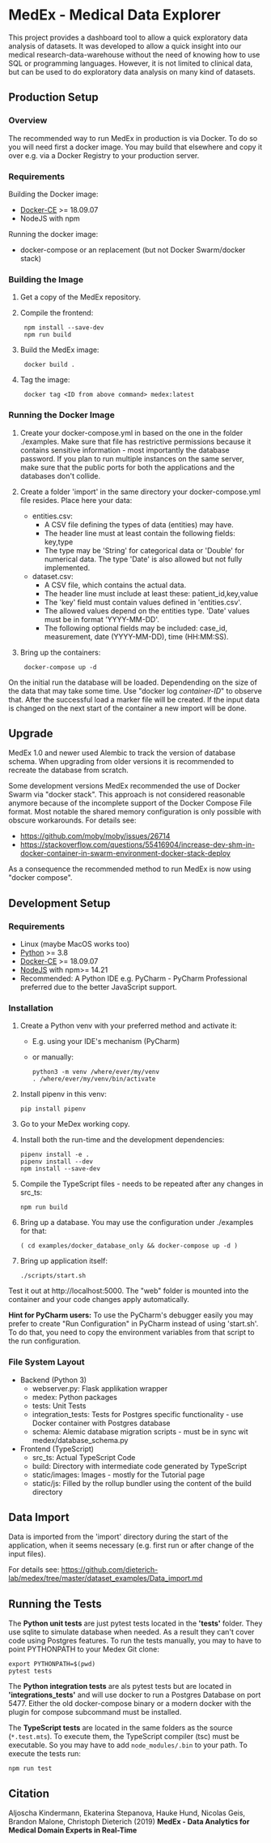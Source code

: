 # MedEx - Medical Data Explorer

This project provides a dashboard tool to allow a quick exploratory data analysis of datasets.
It was developed to allow a quick insight into our medical research-data-warehouse without the need of knowing how to use SQL or programming languages. 
However, it is not limited to clinical data, but can be used to do exploratory data analysis on many kind of datasets. 

## Production Setup

### Overview

The recommended way to run MedEx in production is via Docker. To do so
you will need first a docker image. You may build that elsewhere and
copy it over e.g. via a Docker Registry to your production server.

### Requirements

Building the Docker image:

* [Docker-CE](https://docs.docker.com/install/) >= 18.09.07
* NodeJS with npm

Running the docker image:

* docker-compose or an replacement (but not Docker Swarm/docker stack)

### Building the Image

1. Get a copy of the MedEx repository.

2. Compile the frontend:

        npm install --save-dev
        npm run build

3. Build the MedEx image:

        docker build .

4. Tag the image:

        docker tag <ID from above command> medex:latest

### Running the Docker Image

1. Create your docker-compose.yml in based on the 
   one in the folder ./examples. Make sure that file has restrictive 
   permissions because it contains sensitive information - most importantly
   the database password. If you plan to run multiple instances on the same
   server, make sure that  the public ports for both the applications and
   the databases don't collide.

2. Create a folder 'import' in the same directory your docker-compose.yml
   file resides. Place here your data:
   * entities.csv:
     * A CSV file defining the types of data (entities) may have.
     * The header line must at least contain the following fields: key,type
     * The type may be 'String' for categorical data or 'Double' for numerical
       data. The type 'Date' is also allowed but not fully implemented.
   * dataset.csv:
     * A CSV file, which contains the actual data.
     * The header line must include at least these: patient_id,key,value
     * The 'key' field must contain values defined in 'entities.csv'.
     * The allowed values depend on the entities type. 'Date' values must
       be in format 'YYYY-MM-DD'.
     * The following optional fields may be included: case_id, measurement,
       date (YYYY-MM-DD), time (HH:MM:SS).

3. Bring up the containers:

        docker-compose up -d

On the initial run the database will be loaded. Dependending on the size of
the data that may take some time. Use "docker log *container-ID*"
to observe that. After the successful load a marker file will be created.
If the input data is changed on the next start of the container a new import
will be done.

## Upgrade

MedEx 1.0 and newer used Alembic to track the version of database schema.
When upgrading from older versions it is recommended to recreate the database
from scratch.

Some development versions MedEx recommended the use of Docker Swarm via "docker stack".
This approach is not considered reasonable anymore because of the incomplete
support of the Docker Compose File format. Most notable the shared memory
configuration is only possible with obscure workarounds. For details see:

* https://github.com/moby/moby/issues/26714
* https://stackoverflow.com/questions/55416904/increase-dev-shm-in-docker-container-in-swarm-environment-docker-stack-deploy

As a consequence the recommended method to run MedEx is now using "docker compose".

## Development Setup

### Requirements

* Linux (maybe MacOS works too)
* [Python](https://www.python.org/) >= 3.8
* [Docker-CE](https://docs.docker.com/install/) >= 18.09.07
* [NodeJS](https://nodejs.org) with npm>= 14.21
* Recommended: A Python IDE e.g. PyCharm - PyCharm Professional preferred due to
  the better JavaScript support.

### Installation

1. Create a Python venv with your preferred method and activate it:
   * E.g. using your IDE's mechanism (PyCharm)
   * or manually:

         python3 -m venv /where/ever/my/venv
         . /where/ever/my/venv/bin/activate

2. Install pipenv in this venv:

       pip install pipenv

3. Go to your MeDex working copy.

4. Install both the run-time and the development dependencies:

       pipenv install -e .
       pipenv install --dev
       npm install --save-dev

5. Compile the TypeScript files - needs to be repeated after any changes in src_ts:

       npm run build

6. Bring up a database. You may use the configuration under ./examples for that:

       ( cd examples/docker_database_only && docker-compose up -d )

7. Bring up application itself:

       ./scripts/start.sh

Test it out at http://localhost:5000. The "web" folder is mounted into the container and your code changes apply automatically.

**Hint for PyCharm users:** To use the PyCharm's debugger easily you may prefer
to create "Run Configuration" in PyCharm instead of using 'start.sh'. To do that,
you need to copy the environment variables from that script to the run configuration.

### File System Layout

* Backend (Python 3)
  * webserver.py: Flask applikation wrapper
  * medex: Python packages
  * tests: Unit Tests
  * integration_tests: Tests for Postgres specific functionality - use Docker container with Postgres database
  * schema: Alemic database migration scripts - must be in sync wit medex/database_schema.py
* Frontend (TypeScript)
  * src_ts: Actual TypeScript Code
  * build: Directory with intermediate code generated by TypeScript
  * static/images: Images - mostly for the Tutorial page
  * static/js: Filled by the rollup bundler using the content of the build directory

## Data Import

Data is imported from the 'import' directory during the start of the application,
when it seems necessary (e.g. first run or after change of the input files).

For details see: https://github.com/dieterich-lab/medex/tree/master/dataset_examples/Data_import.md

## Running the Tests

The **Python unit tests** are just pytest tests located in the **'tests'** folder. They use
sqlite to simulate database when needed. As a result they can't cover code using
Postgres features. To run the tests manually, you may to have to point PYTHONPATH
to your Medex Git clone:

    export PYTHONPATH=$(pwd)
    pytest tests

The **Python integration tests** are als pytest tests but are located in **'integrations_tests'**
and will use docker to run a Postgres Database on port 5477. Either the old
docker-compose binary or a modern docker with the plugin for compose subcommand
must be installed.

The **TypeScript tests** are located in the same folders as the source (`*.test.mts`).
To execute them, the TypeScript compiler (tsc) must be executable. So you may
have to add `node_modules/.bin` to your path. To execute the tests run:

    npm run test

## Citation

Aljoscha Kindermann, Ekaterina Stepanova, Hauke Hund, Nicolas Geis, Brandon Malone, Christoph Dieterich (2019) 
**MedEx - Data Analytics for Medical Domain Experts in Real-Time**
